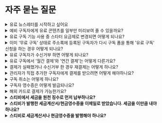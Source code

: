 # 자주 묻는 질문



<details>

<summary>유료 뉴스레터를 시작하고 싶어요</summary>

이 도움말은 유료 뉴스레터에 관심이 있는 분들이 좀 더 쉽게 시작할 수 있도록 도움을 드리기 위한 내용으로 구성되어 있습니다. 유료 뉴스레터를 운영하고 싶지만 운영 방식이 고민인 분들을 위해 대표적인 유료 뉴스레터 운영 사례를 소개하고 각 사례에 대하여 ‘유료 구독 주소록’을 어떻게 설정하여 사용하면 될지에 대한 구체적인 내용을 담고 있습니다.\
\
[\[유료 구독 주소록\]](https://help.stibee.com/hc/ko/articles/4756469164303)을 사용하면 구독자에게 정기 결제를 받고 유료 뉴스레터를 발행할 수 있습니다.\
\
유료 뉴스레터의 운영 방식은 크게 **정기 발행** 방식과 **시즌제 발행** 방식으로 구분할 수 있습니다.

&#x20;

## 정기 발행 방식 <a href="#h_6d5e17045d" id="h_6d5e17045d"></a>

정기 발행 방식이란 정해진 발행 기간 없이 꾸준하게 뉴스레터를 발행하는 방식을 말합니다. ‘정기 발행’ 방식은 가장 일반적인 방식으로 대표적인 뉴스레터로는 [<커피팟>](https://coffeepot.me/) 뉴스레터를 들 수 있습니다.\
\
[<커피팟>](https://page.stibee.com/subscriptions/52057) 뉴스레터는 ‘쉽고 재밌는 해외 비즈니스’를 주제로 주 2\~3회 이상 발행하며 유료 결제한 구독자를 대상으로 [‘프리미엄 콘텐츠’](https://page.stibee.com/subscriptions/113898)를 제공하는 방식으로 운영됩니다. 결제는 구독자가 구독을 해지하지 않는 이상 계속해서 매월 정기적으로 이루어집니다.

&#x20;

## 시즌제 발행 방식 <a href="#h_0e4ed0c2b9" id="h_0e4ed0c2b9"></a>

시즌제 발행 방식이란, 구독 신청 기간과 뉴스레터의 발행 기간이 정해져 있는 것을 말합니다. 유료 뉴스레터를 원하는 기간만큼(예를 들어, 한 달, 두 달 등) 운영하고 구독 신청 기간도 사전 신청 기간 유무에 따라서 원하는 방식으로 설정할 수 있습니다. (예를 들어, 뉴스레터 발행 전 한 달을 사전 신청 기간으로 설정해 구독 신청 기간과 발행 기간을 분리할 수 있습니다.)\
\
시즌제 유료 뉴스레터의 대표적인 사례로는 무과수 님의 \<Open Your Letter>와 굿수진 님의 <굿수진 라디오>가 있습니다.\
\
[무과수 님의 \<Open Your Letter>](https://blog.stibee.com/2016%EB%85%84-%ED%94%84%EB%9D%BC%ED%95%98-%EB%B2%A0%EB%A5%BC%EB%A6%B0%EC%9C%BC%EB%A1%9C-%EA%B0%80%EB%8A%94-%ED%8B%B0%EC%BC%93-open-your-letter-e7eec0887191) 는 시즌제 유료 뉴스레터로 ‘프라하 여행 기록’에 대한 내용을 ‘2주'동안 구독 신청을 받은 후 ‘한 달간’ 발행되었습니다.\
\
[굿수진 님의 <굿수진 라디오>](https://blog.stibee.com/%ED%95%98%EC%99%80%EC%9D%B4%EC%97%90%EC%84%9C-%ED%8E%B8%EC%A7%80%ED%95%A0%EA%B2%8C%EC%9A%94-%EC%95%84%EC%82%AC%EC%9D%B4%EB%B3%BC-%ED%95%98%EB%82%98-%EC%82%AC%EC%A3%BC%EC%84%B8%EC%9A%94-cff1fe86bef7)는 시즌제 유료 뉴스레터로 ‘지금 (동시대) 지구 너머에서 일어나는 굿수진의 여행이야기를 주제로 멕시코, 하와이 한 달 동안의 여행 에세이’를 ‘10일’동안 구독 신청을 받은 후 ‘멕시코, 하와이 각 뉴스레터가 한 달씩’ 발행되었습니다.\
\
이 외에도 여러 방법이 있지만 아래 가이드에서는 가장 대표적인 운영 방식에 따라 쉽게 유료 뉴스레터를 시작할 수 있는 방법을 소개하고 있습니다. 각 운영 방식에 대한 자세한 내용과 주소록 설정 방법이 궁금하신 경우에는 아래 링크의 가이드 문서를 확인해보세요.

&#x20;

## 유료 뉴스레터 운영 가이드 <a href="#h_f52269ea6b" id="h_f52269ea6b"></a>

### 정기 발행 방식 <a href="#h_194a277551" id="h_194a277551"></a>

발행 기간이 정해지지 않은 정기 발행 방식에 대한 운영 가이드는 아래 링크에서 확인할 수 있습니다.\
[정기 뉴스레터를 보내며 매월 구독료를 결제 받고 싶어요!](https://help.stibee.com/hc/ko/articles/4756441154063)

&#x20;

### 시즌제 발행 방식 <a href="#h_ffb4d4dbb1" id="h_ffb4d4dbb1"></a>

발행 기간이 정해져 있는 시즌제 발행 방식에 대한 운영 가이드는 아래 링크를 통해 확인할 수 있습니다.\
[발행 기간이 정해진 뉴스레터를 보내고 싶어요!](https://help.stibee.com/hc/ko/articles/4756397802767)\
\
\
유료 구독 주소록 만료일 설정을 잘 활용하면 운영 가이드와는 다른 방식으로도 유료 뉴스레터를 자유롭게 운영할 수 있습니다.

</details>

<details>

<summary>예비 구독자에게 유료 콘텐츠를 일부만 미리보여 줄 수 있을까요?</summary>



💬이 내용은 **스탠다드, 프로, 엔터프라이즈 요금제**에 해당하는 도움말입니다.

&#x20;

페이지 유료 콘텐츠 미리보기 기능을 활성화하면 [유료 구독자용으로 발행](https://help.stibee.com/hc/ko/articles/4756460333711)된 메일의 일부를 미리보기로 제공하는 것이 가능합니다.\
\
유료 콘텐츠 미리보기 기능은 사용하면 예비 구독자가 유료 콘텐츠의 일부분을 미리 확인할 수 있도록 하기 때문에 유료 구독자 모집에 도움을 받을 수 있습니다. 미리보기 기능을 사용해 유료 콘텐츠의 일부 내용을 제공해서 더 많은 유료 구독자를 모집해보세요.

&#x20;

## 유료 콘텐츠 미리보기 설정하기 <a href="#h_01ha97y5kczvxfbqp739x15v8c" id="h_01ha97y5kczvxfbqp739x15v8c"></a>

유료 콘텐츠 미리보기 기능은 [페이지](https://help.stibee.com/hc/ko/articles/4756454687631)에서 설정할 수 있습니다. 유료 콘텐츠 미리보기 기능을 활성화하면 유료 구독자가 아닌 예비 구독자 또는 무료 구독자에게 유료 구독자용으로 발행된 이메일의 일부만 확인할 수 있도록 제공할 수 있습니다.\
_유료 구독자로_ [_로그인_](https://help.stibee.com/hc/ko/articles/4756460830607)_한 경우에는 메일 본문 전체를 모두 확인할 수 있습니다._

&#x20;

### 유료 콘텐츠 미리보기 활성화하기 <a href="#h_01ha97y5kcdrekexbdhe95k8an" id="h_01ha97y5kcdrekexbdhe95k8an"></a>

메인 화면 상단에서 '페이지'를 클릭해 페이지 기본 설정 화면으로 이동합니다. 페이지 기본 설정 화면의 하단에 있는 '유료 콘텐츠' 부분에서 '유료 콘텐츠 미리보기 사용하기'를 활성화합니다.

<img src="https://help.stibee.com/hc/article_attachments/5084567648655" alt="__________1.gif" data-size="original">

\
무료 또는 예비 구독자는 페이지에 발행된 유료 콘텐츠로 발행 된 이메일의 내용을 일부분만 확인할 수 있습니다.

<img src="https://help.stibee.com/hc/article_attachments/5084567634319" alt="__________2.gif" data-size="original">

\
유료 구독자는 모든 내용을 확인할 수 있습니다.

<img src="https://help.stibee.com/hc/article_attachments/5084567593615" alt="__________3.gif" data-size="original">

### &#x20;유료 콘텐츠 미리보기 비활성화하기 <a href="#h_01ha97y5kcf2j2pyq0wwv7cgft" id="h_01ha97y5kcf2j2pyq0wwv7cgft"></a>

메인 화면 상단에서 '페이지'를 클릭해 페이지 기본 설정 화면으로 이동합니다. 페이지 기본 설정 화면의 하단에 있는 '유료 콘텐츠' 부분에서 '유료 콘텐츠 미리보기 사용하기'를 비활성화합니다.

<img src="https://help.stibee.com/hc/article_attachments/5084567560207" alt="__________4.gif" data-size="original">

\
미리보기를 비활성화 한 경우 무료 또는 예비 구독자는 페이지에 발행된 유료 콘텐츠로 발행된 이메일의 내용을 확인할 수 없습니다.

<img src="https://help.stibee.com/hc/article_attachments/5084583283983" alt="__________5.gif" data-size="original">

\
유료 구독자는 미리보기가 비활성화 되어 있어도 모든 내용을 확인할 수 있습니다.

<img src="https://help.stibee.com/hc/article_attachments/5084583292431" alt="__________6.gif" data-size="original">

</details>

<details>

<summary>유료 구독 기능 사용 중 스타터 요금제로 변경되면 어떻게 되나요?</summary>



💬이 내용은 **스탠다드 요금제**에 해당하는 도움말입니다.

&#x20;

유료 구독 기능은 유료 요금제인 '스탠다드 요금제'에서 사용할 수 있습니다. 스탠다드 요금제를 통해 유료 구독 기능을 사용하고 있는 도중 [결제 실패](https://help.stibee.com/hc/ko/articles/4756413095695), 정기 결제 해지 등의 이유로 무료 요금제인 '스타터 요금제'로 변경된 경우 유료 구독 주소록은 만료 상태로 변경됩니다.\
\
유료 구독 주소록이 만료 상태로 변경됨에 따라 기존 '유료 구독' 상태의 구독자는 모두 '무료 구독' 상태로 변경됩니다. 구독자가 무료 구독 상태로 변경되면 구독자의 결제 정보가 모두 삭제됩니다.\
\
다시 유료 구독을 시작하기 위해서는 스탠다드 요금제를 결제하여 계정 상태를 스탠다드 요금제로 변경해야 합니다. 결제 정보가 삭제된 구독자에게 다시 결제를 받고 싶은 경우에는 구독자가 구독 폼 혹은 구독 정보 변경 화면을 통해 결제 정보를 입력하고 [결제를 진행](https://help.stibee.com/hc/ko/articles/4756468795279)해야 합니다.

&#x20;

## 함께 참고해보면 좋아요 <a href="#h_596c12c1ed" id="h_596c12c1ed"></a>

* [유료 주소록의 구독자 상태 변경하기](https://help.stibee.com/hc/ko/articles/4756468795279)
* [유료 구독자 구독 유형 변경 이해하기](https://help.stibee.com/hc/ko/articles/4756491007119)
* [이미 '무료 구독' 상태로 주소록에 등록된 구독자가 다시 구독폼을 통해 '유료 구독' 신청을 하는 경우 어떻게 되나요?](https://help.stibee.com/hc/ko/articles/4756457046287)

</details>

<details>

<summary>이미 '무료 구독' 상태로 주소록에 등록된 구독자가 다시 구독 폼을 통해 '유료 구독' 신청을 하는 경우 어떻게 되나요?</summary>

💬이 내용은 **스탠다드 요금제**에 해당하는 도움말입니다.

&#x20;

이미 주소록에 '무료 구독' 상태로 추가된 구독자가 ['유료 구독'을 신규로 신청](https://help.stibee.com/hc/ko/articles/4756516930959)하는 경우에는 구독 상태가 '무료 구독'에서 '유료 구독' 상태로 변경됩니다. 이미 추가된 구독자의 기준은 구독자의 이메일 주소를 기준으로 판단하기 때문에 같은 이메일 주소로 등록해야 구독 정보가 업데이트 됩니다.

&#x20;

새로운 이메일 주소로 구독 신청을 하는 경우에는 새로운 구독자로 추가되어 결제가 이루어집니다. 구독 정보 변경 페이지에서 구독자가 직접 구독 유형을 '무료 구독'에서 '유료 구독'으로 변경하거나 [유료 구독 정보를 수정](https://help.stibee.com/hc/ko/articles/4756468795279)하는 것도 가능합니다.

</details>

<details>

<summary>유료 구독자가 수신거부 하면 어떻게 되나요?</summary>

💬 이 내용은 **스탠다드, 프로, 엔터프라이즈 요금제**에 해당하는 도움말입니다.

&#x20;

#### 유료 구독자는 이메일의 "수신거부" 링크 또는 "구독 정보 변경 페이지"에서 직접 수신 거부를 할 수 있습니다.  <a href="#unsubscribe" id="unsubscribe"></a>

구독자가 수신 거부를 하는 경우 "유료 구독자"의 구독 상태는 "수신거부" 상태로 즉시 변경되며 발송 대상에서 자동으로 제외됩니다.\
\
"수신거부" 상태로 변경된 구독자의 결제 정보는 모두 삭제되기 때문에 다음 정기 결제는 이루어지지 않습니다. 삭제된 결제 정보는 복구가 불가능합니다. 결제 정보가 삭제된 경우 다시 결제를 하기 위해서는 구독자가 직접 "구독 정보 변경 페이지"에서 "구독유형"을 "유료 구독"으로 선택하여 다시 결제를 해주셔야 합니다.\
\
구독자가 재결제 하는 법에 대한 자세한 설명은 [여기](https://help.stibee.com/hc/ko/articles/4756481096335) 링크를 참고해주세요!

</details>

<details>

<summary>유료 구독에서 '월간 결제'와 '연간 결제'는 어떻게 다른가요?</summary>

💬이 내용은 **스탠다드 요금제**에 해당하는 도움말입니다.

&#x20;

유료 구독 상품은 '월간 결제'와 '연간 결제'로 구분됩니다. 관리자의 설정에 따라 두 구독 상품을 모두 결제를 받을 수 있고 둘 중의 하나의 구독 상품만 선택하여 결제를 받는 것도 가능합니다. 구독 상품에 따라 결제가 이루어지는 방식과 정산금 입금 절차가 달라집니다.

&#x20;

## 월간 결제 <a href="#h_842ccb150f" id="h_842ccb150f"></a>

### 결제 방식 <a href="#h_0fd26dd113" id="h_0fd26dd113"></a>

월간 결제는 매월 구독자에게 정기 결제를 받는 방식입니다. 구독자가 첫 결제한 날을 기준으로 매월 결제일 오전 11:00에 정기 결제가 이루어집니다. 예를 들어 3월 10일에 구독자가 월간 결제로 구독료를 결제한 경우 다음 결제는 4월 10일 오전 11:00에 이루어지며 이후 구독자가 [구독을 취소](https://help.stibee.com/hc/ko/articles/4756480741135)하지 않는 이상 매월 10일 오전 11:00에 정기 결제가 이루어집니다.

&#x20;

### 정산 방식 <a href="#h_6f049e37aa" id="h_6f049e37aa"></a>

월간 결제로 결제가 이루어진 건은 매월 정산이 이루어집니다. 결제가 이루어진 다음달 25일(휴일이나 공휴일이라면 다음 영업일)에 결제된 금액이 입금됩니다.

&#x20;

## 연간 결제 <a href="#h_f10692e81d" id="h_f10692e81d"></a>

### 결제 방식 <a href="#h_4c2196d8d6" id="h_4c2196d8d6"></a>

연간 결제는 1년치 구독료를 한번에 결제하는 방식입니다. 정기 결제는 1년 단위로 이루어집니다. 예를 들어 3월 10일에 구독료를 연간 결제한 경우 다음 결제는 처음으로 결제한 연도로부터 1년 뒤 3월 10일 오전 11:00에 이루어집니다. 구독자가 [구독을 취소](https://help.stibee.com/hc/ko/articles/4756480741135)하지 않는 이상 매월 연 단위로 구독료가 결제됩니다.

&#x20;

### 정산 방식 <a href="#h_548d18426b" id="h_548d18426b"></a>

연간 결제는 월간 결제와 달리 1년 단위로 분할 계산하여 지급됩니다. 예를 들어 3월 10일에 12,000원이 결제된 경우 다음 정산일인 4월 25일에는 12,000원을 12로 나눈 1,000원이 지급되고 이후 매월 25일에 남은 금액이 분할로 지급됩니다.\
\
연간 결제된 금액이 분할 지급되는 이유는 연간 결제로 구독료를 결제 받았지만 유료 뉴스레터 발행인의 개인적인 사정이나 갑자기 뉴스레터 발행이 중단되는 경우 구독자를 보호하기 위한 조치입니다.

</details>

<details>

<summary>결제가 실패했거나 수신거부 한 경우 재결제는 어떻게 하나요?</summary>

💬 이 내용은 **스탠다드, 프로, 엔터프라이즈 요금제**에 해당하는 도움말입니다.



#### 결제에 실패했거나 수신거부 한 경우 구독자의 구독 유형이 '무료 구독' 상태로 변경되면 결제 정보가 삭제되어 정기 결제가 진행되지 않습니다.  <a href="#repayment" id="repayment"></a>

다시 결제를 받기 위해서는 결제 정보를 등록해주어야 합니다. 결제 정보는 '구독 정보 변경 페이지'에서 구독자가 직접 다시 결제를 하는 방식으로 등록할 수 있습니다.&#x20;

결제는 '구독폼'에서 결제를 하는 방법과 '구독 정보 변경 페이지'에서 결제를 하는 방법 두가지가 있습니다.

### 구독폼에서 다시 결제하는 경우 <a href="#h_d8b416ff6f" id="h_d8b416ff6f"></a>

구독폼을 통해 구독자가 다시 직접 구독 신청을 하고 결제를 하면 결제 정보가 등록되고 결제한 날을 기준으로 정기 결제가 이루어집니다. 다시 결제하는 방법은 구독자가 [새롭게 유료 구독](https://help.stibee.com/hc/ko/articles/4756516930959)을 신청하는 절차와 동일합니다.\
\
구독자에게 구독폼의 URL을 안내하시고 그 구독폼을 통해 다시 구독 신청을 하도록 안내해주세요.

&#x20;

### 구독 정보 변경 페이지에서 다시 결제하는 경우 <a href="#h_c368ad5608" id="h_c368ad5608"></a>

구독 정보 변경 페이지에서 구독자가 다시 결제하는 것도 가능합니다. 구독 정보 변경 페이지는 매월 발송되는 '결제 안내 이메일'에서 확인할 수 있고 관리자가 직접 구독자에게 안내하는 것도 가능합니다.\
\
구독 정보 변경 페이지로 접근할 수 있는 URL은 주소록의 '구독 관리 화면'에서 확인할 수 있습니다. 구독 정보 변경 페이지에 대한 자세한 내용은 [여기](https://help.stibee.com/hc/ko/articles/4756469564047)에서도 확인 가능합니다.

![](https://help.stibee.com/hc/article\_attachments/4756510244751/6270c23fd7021.png)&#x20;

구독 정보 변경 페이지의 URL을 구독자에게 보내주거나 결제 완료 이메일의 '구독 정보 변경하기' 링크를 클릭해 구독 정보를 직접 변경하도록 안내하면 이후는 구독자가 직접 구독 상태 변경 페이지에서 구독료를 다시 결제할 수 있습니다. 구독자는 아래 절차에 따라 구독 정보를 변경하게 됩니다.\
\
'구독 정보 변경 페이지' → 구독 상품→ \[변경하기] 버튼을 클릭합니다.

![](https://help.stibee.com/hc/article\_attachments/4756491803151/6270c241aefe8.png)

\
구독 상품 중 원하는 상품을 선택하고 결제 정보를 입력한 뒤 \[결제하기] 버튼을 누르면 다시 결제가 이루어집니다. 결제한 날을 기준으로 선택한 구독 상품 종류에 따라 정기 결제가 진행됩니다.

![](https://help.stibee.com/hc/article\_attachments/4756491816207/6270c243210f2.png)

</details>

<details>

<summary>관리자가 직접 추가한 구독자에게 결제를 받으려면 어떻게 해야하나요?</summary>

💬이 내용은 **스탠다드 요금제**에 해당하는 도움말입니다.

&#x20;

관리자가 직접 추가한 구독자는 월 정기 결제를 위한 '결제 정보'가 등록이 되어 있지 않기 때문에 결제를 받는 것은 불가능합니다. 결제 정보를 관리자가 직접 입력할 수 있는 기능을 별도로 제공하고 있지 않기 때문에 이 경우는 '구독 정보 변경하기' 페이지를 통해 구독자가 직접 결제를 해주셔야 합니다.\
\
구독자의 구독 유형을 '무료 구독'으로 변경한 뒤에 '구독 정보 변경 페이지 URL'을 구독자에게 안내한 뒤에 '구독 정보 변경 페이지'에서 구독 유형을 직접 '유료 구독'을 선택하고 '결제 정보'를 입력하여 결제를 직접 해주시면 됩니다.\
\
관리자가 직접 구독자의 구독 유형을 변경하거나 구독자가 직접 구독 유형을 변경하는 방법에 대한 자세한 설명은 아래 도움말을 참고해주세요.\
[유료 주소록의 구독자 상태 변경하기](https://help.stibee.com/hc/ko/articles/4756468795279)

</details>

<details>

<summary>구독 취소는 어떻게 하나요?</summary>

💬이 내용은 **스탠다드 요금제**에 해당하는 도움말입니다.

&#x20;

구독 취소는 **구독자가 직접 하는 방법**과 **관리자가 구독 상태를 변경하는 방법** 두가지가 있습니다.

&#x20;

## 구독자가 직접 구독 취소하는 방법 <a href="#h_031e8516c1" id="h_031e8516c1"></a>

이메일의 수신거부 링크를 통해 직접 수신거부 상태로 변경합니다.

![](https://help.stibee.com/hc/article\_attachments/4756504958991/6270c22594c02.gif)&#x20;

구독 정보 변경 페이지에서 직접 수신거부 상태로 변경합니다.

![](https://help.stibee.com/hc/article\_attachments/4756504984847/6270c228c89e6.png)&#x20;

구독 정보 변경 페이지에서 구독 유형을 '무료 구독'으로 변경합니다. 이 경우 유료 구독 정기 결제를 해지하는 것과 같은 방식으로 처리됩니다. 유료 구독 정기 결제 해지와 관련된 자세한 내용은 아래 도움말을 참고해주세요.\
[유료 구독 정기 결제 해지하기](https://help.stibee.com/hc/ko/articles/4756491765775)

&#x20;

## 관리자가 직접 구독 취소하는 방법 <a href="#h_53a0a6eadf" id="h_53a0a6eadf"></a>

주소록에서 유료 구독자의 구독 상태를 "무료 구독"으로 변경합니다. 구독 상태를 변경하는 방법은 아래 도움말을 참고해주세요.\
[유료 주소록의 구독자 상태 변경하기](https://help.stibee.com/hc/ko/articles/4756468795279)

</details>

<details>

<summary>구독자 영수증은 어떻게 발급되나요?</summary>

💬이 내용은 **스탠다드 요금제**에 해당하는 도움말입니다.

&#x20;

'구독 정보 변경 페이지' 에서 구독자가 직접 조회할 수 있습니다. 구독 정보 변경 페이지 URL을 구독자에게 안내하시고 페이지에서 직접 영수증을 조회하도록 안내해주시면 됩니다. '구독 정보 변경 페이지'의 URL은 [여기](https://help.stibee.com/hc/ko/articles/4756469564047) 링크를 확인해보시면 자세한 사용 방법을 확인하실 수 있습니다.\
\
'구독 정보 변경 페이지'에서 '결제 정보' → '결제 내역 보기' 버튼을 클릭하면 영수증 정보를 조회할 수 있는 페이지로 이동합니다.\
\
이 페이지에서 '이메일'을 선택하고 구독 신청한 이메일 주소를 입력하면 영수증을 확인 할 수 있습니다.

![](https://help.stibee.com/hc/article\_attachments/4756505492623/6270c2457c0fc.png) ![](https://help.stibee.com/hc/article\_attachments/4756510322831/6270c2477bb84.png)

</details>

<details>

<summary>해외 카드로 결제가 가능한가요?</summary>

💬이 내용은 **스탠다드 요금제**에 해당하는 도움말입니다.

&#x20;

해외 결제는 지원하고 있지 않습니다.

\


</details>

<details>

<summary><strong>스티비에서 세금을 원천 징수로 먼저 납부하나요?</strong></summary>

아닙니다. 스티비는 중간에서 유료 뉴스레터를 운영할 수 있는 서비스를 제공하게 되고 스티비 회원과 스티비 사이에는 고용 관계로서 소득을 지급하는 관계가 아니기 때문에 별도로 원천세를 제하고 지급하지 않습니다. 따라서 소득 신고가 자동으로 이루어지지 않기 때문에 직접 수익을 신고하여 소득세를 납부해야 합니다.

</details>

<details>

<summary><strong>스티비가 발행한 세금계산서/현금영수증을 이메일로 받았습니다. 세금을 이만큼 내야 하나요?</strong></summary>

스티비에서 발행하는 세금계산서 또는 현금영수증은 유료 구독 기능 사용에 따라 발생한 '수수료'에 대한 영수증이고 회원의 소득에 따라 발생한 소득세와는 다릅니다. 납부한 수수료와 별개로 소득에 대한 신고는 별개로 해야 합니다.

</details>

<details>

<summary><strong>스티비로 세금계산서나 현금영수증을 발행해야 하나요?</strong></summary>

아닙니다. 유료 구독 기능을 사용해 결제 받은 금액은 '유료 구독자'로 부터 스티비 회원이 결제받은 금액이기 때문에 스티비로 세금계산서나 현금영수증을 발행하면 안됩니다. 총 결제 금액을 기준으로 스티비 회원의 소득 또는 매출로 직접 신고해야 합니다.

</details>
